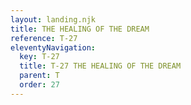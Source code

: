 ```yaml
---
layout: landing.njk
title: THE HEALING OF THE DREAM
reference: T-27
eleventyNavigation:
  key: T-27
  title: T-27 THE HEALING OF THE DREAM
  parent: T
  order: 27
---
```


